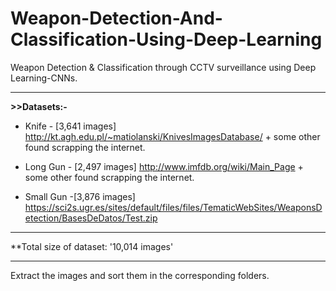 # Weapon-Detection-And-Classification-Using-Deep-Learning
Weapon Detection &amp; Classification through CCTV surveillance using Deep Learning-CNNs.
<hr>
<b>>>Datasets:-</b><br>

- Knife - [3,641 images]
http://kt.agh.edu.pl/~matiolanski/KnivesImagesDatabase/ + some other found scrapping the internet.

- Long Gun - [2,497 images]
http://www.imfdb.org/wiki/Main_Page + some other found scrapping the internet.

- Small Gun -[3,876 images] 
https://sci2s.ugr.es/sites/default/files/files/TematicWebSites/WeaponsDetection/BasesDeDatos/Test.zip

*************************************************

**Total size of dataset: '10,014 images'

*************************************************

Extract the images and sort them in the corresponding folders.


